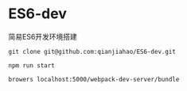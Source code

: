 # ES6-dev
简易ES6开发环境搭建

    git clone git@github.com:qianjiahao/ES6-dev.git

    npm run start

    browers localhost:5000/webpack-dev-server/bundle 
